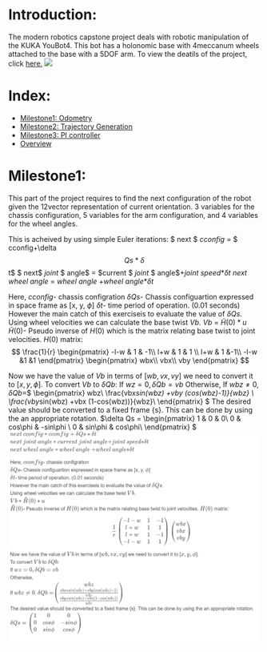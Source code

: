# Introduction:
The modern robotics capstone project deals with robotic manipulation of the KUKA YouBot4. This bot has a holonomic base with 4meccanum wheels attached to the base with a 5DOF arm. To view the deatils of the project, click [here.](http://hades.mech.northwestern.edu/index.php/Mobile_Manipulation_Capstone)
![](../.data/Youbot4.png)

# Index:
- [Milestone1: Odometry](#Milestone1)
- [Milestone2: Trajectory Generation](#Milestone2)
- [Milestone3: PI controller](#Milestone3)
- [Overview](#Overview)

<a name="Milestone1"></a>
# Milestone1:
This part of the project requires to find the next configuration of the robot given the 12vector representation of current orientation.
3 variables for the chassis configuration, 5 variables for the arm configuration, and 4 variables for the wheel angles.

This is acheived by using simple Euler iterations:
$ next $ $cconfig$ = $ cconfig+\delta$$Qs*\delta$$t$
$ next$ $joint$ $ angle$ = $current $ $joint$ $ angle$$+joint$ $speed$$*\delta$$t$
$next$ $wheel$ $angle$ = $wheel$ $angle$ $+wheel$ $angle*$$\delta$$t$

Here, $cconfig$- chassis configration
$\delta$$Qs$- Chassis configuartion expressed in space frame as [x, y, $\phi$]
$\delta$$t$- time period of operation. (0.01 seconds)
However the main catch of this exerciseis to evaluate the value of $\delta$$Qs$.
Using wheel velocities we can calculate the base twist $Vb$.
$Vb$ = $\tilde{H}$$(0)*u$
$\tilde{H}$$(0)$- Pseudo inverse of $H(0)$ which is the matrix relating base twist to joint velocities. $H(0)$ matrix:
$$
\frac{1}{r}
\begin{pmatrix}
-l-w & 1 & -1\\
l+w & 1 & 1 \\
l+w & 1 &-1\\
-l-w &1 &1
\end{pmatrix}
\begin{pmatrix}
wbx\\ 
vbx\\
vby
\end{pmatrix}
$$

Now we have the value of $Vb$ in terms of [$wb,vx,vy$] we need to convert it to [$x, y, \phi$].
To convert $Vb$ to $\delta Qb$:
If $wz=0, \delta Qb = vb$
Otherwise,
If $wbz \ne 0$, $\delta Qb =$$
\begin{pmatrix}
wbz\\
\frac{vbx*sin(wbz) +vby (cos(wbz)-1)}{wbz} \\
\frac{vby*sin(wbz) +vbx (1-cos(wbz))}{wbz}\\
\end{pmatrix}
$
The desired value should be converted to a fixed frame {s}. This can be done by using the an appropriate rotation.
$\delta Qs =
\begin{pmatrix}
1 & 0 & 0\\
0 & cos\phi & -sin\phi \\
0 & sin\phi & cos\phi\\
\end{pmatrix}
$
![image](.data/Milestone1eq.png)

